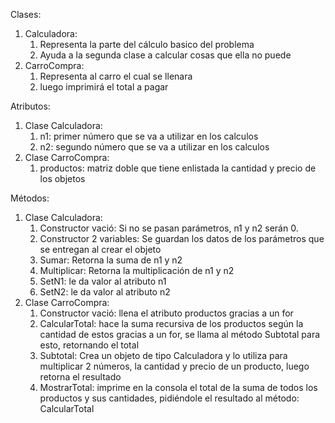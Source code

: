 Clases:

1. Calculadora:
    1. Representa la parte del cálculo basico del problema
    2. Ayuda a la segunda clase a calcular cosas que ella no puede
2. CarroCompra:
    1. Representa al carro el cual se llenara
    2. luego imprimirá el total a pagar

Atributos:

1. Clase Calculadora:
    1. n1: primer número que se va a utilizar en los calculos
    2. n2: segundo número que se va a utilizar en los calculos
2. Clase CarroCompra:
    1. productos: matriz doble que tiene enlistada la cantidad y precio de los objetos

Métodos:

1. Clase Calculadora:
    1. Constructor vació: Si no se pasan parámetros, n1 y n2 serán 0.
    2. Constructor 2 variables: Se guardan los datos de los parámetros que se entregan al crear el objeto
    3. Sumar: Retorna la suma de n1 y n2
    4. Multiplicar: Retorna la multiplicación de n1 y n2
    5. SetN1: le da valor al atributo n1
    6. SetN2: le da valor al atributo n2
2. Clase CarroCompra:
    1. Constructor vació: llena el atributo productos gracias a un for
    2. CalcularTotal: hace la suma recursiva de los productos según la cantidad de estos gracias a un for, se llama al método Subtotal para esto, retornando el total
    3. Subtotal: Crea un objeto de tipo Calculadora y lo utiliza para multiplicar 2 números, la cantidad y precio de un producto, luego retorna el resultado
    4. MostrarTotal: imprime en la consola el total de la suma de todos los productos y sus cantidades, pidiéndole el resultado al método: CalcularTotal
    